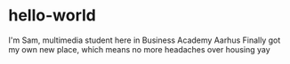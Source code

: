 # hello-world


I'm Sam, multimedia student here in Business Academy Aarhus
Finally got my own new place, which means no more headaches over housing yay
